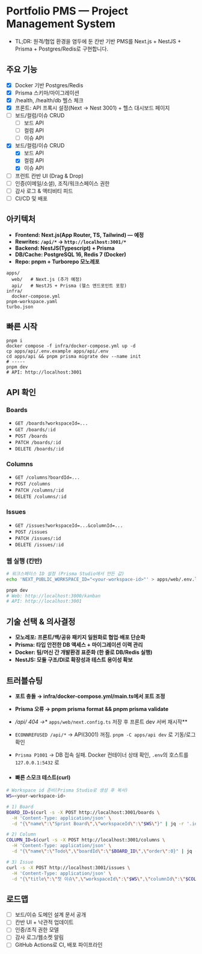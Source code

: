 # Portfolio PMS — Project Management System
- TL;DR: 원격/협업 환경을 염두에 둔 칸반 기반 PMS를 Next.js + NestJS + Prisma + Postgres/Redis로 구현합니다.

## 주요 기능
- [x] Docker 기반 Postgres/Redis
- [x] Prisma 스키마/마이그레이션
- [x] /health, /health/db 헬스 체크
- [x] 프론트: API 프록시 설정(Next → Nest 3001) + 헬스 대시보드 페이지
- [ ] 보드/컬럼/이슈 CRUD
  - [ ] 보드 API
  - [ ] 컬럼 API
  - [ ] 이슈 API
- [x] 보드/컬럼/이슈 CRUD
  - [x] 보드 API
  - [x] 컬럼 API
  - [x] 이슈 API
- [ ] 프런트 칸반 UI (Drag & Drop)
- [ ] 인증(이메일/소셜), 조직/워크스페이스 권한
- [ ] 감사 로그 & 액티비티 피드
- [ ] CI/CD 및 배포

## 아키텍처
- **Frontend: Next.js(App Router, TS, Tailwind) — 예정**
- **Rewrites: `/api/*` → `http://localhost:3001/*`**
- **Backend: NestJS(Typescript) + Prisma**
- **DB/Cache: PostgreSQL 16, Redis 7 (Docker)**
- **Repo: pnpm + Turborepo 모노레포**
~~~text
apps/
  web/   # Next.js (추가 예정)
  api/   # NestJS + Prisma (헬스 엔드포인트 포함)
infra/
  docker-compose.yml
pnpm-workspace.yaml
turbo.json
~~~

## 빠른 시작
~~~text
pnpm i
docker compose -f infra/docker-compose.yml up -d
cp apps/api/.env.example apps/api/.env
cd apps/api && pnpm prisma migrate dev --name init
# -----
pnpm dev
# API: http://localhost:3001
~~~

## API 확인
### Boards
- `GET /boards?workspaceId=...`
- `GET /boards/:id`
- `POST /boards`
- `PATCH /boards/:id`
- `DELETE /boards/:id`

### Columns
- `GET /columns?boardId=...`
- `POST /columns`
- `PATCH /columns/:id`
- `DELETE /columns/:id`

### Issues
- `GET /issues?workspaceId=...&columnId=...`
- `POST /issues`
- `PATCH /issues/:id`
- `DELETE /issues/:id`

### 웹 실행 (칸반)
```bash
# 워크스페이스 ID 설정 (Prisma Studio에서 만든 값)
echo 'NEXT_PUBLIC_WORKSPACE_ID="<your-workspace-id>"' > apps/web/.env.local

pnpm dev
# Web: http://localhost:3000/kanban
# API: http://localhost:3001
```

## 기술 선택 & 의사결정
- **모노레포: 프론트/백/공유 패키지 일원화로 협업·배포 단순화**
- **Prisma: 타입 안전한 DB 액세스 + 마이그레이션 이력 관리**
- **Docker: 팀/머신 간 개발환경 표준화 (한 줄로 DB/Redis 실행)**
- **NestJS: 모듈 구조/DI로 확장성과 테스트 용이성 확보**

## 트러블슈팅
- **포트 충돌 → infra/docker-compose.yml/main.ts에서 포트 조정**
- **Prisma 오류 → pnpm prisma format && pnpm prisma validate**
- **/api/* 404 →** `apps/web/next.config.ts` 저장 후 프론트 dev 서버 재시작**
- `ECONNREFUSED /api/*` → API(3001) 꺼짐. `pnpm -C apps/api dev` 로 기동/로그 확인
- `Prisma P1001` → DB 접속 실패. Docker 컨테이너 상태 확인, `.env`의 호스트를 `127.0.0.1:5432` 로
  
- #### 빠른 스모크 테스트(curl)
```bash
# Workspace id 준비(Prisma Studio로 생성 후 복사)
WS=<your-workspace-id>

# 1) Board
BOARD_ID=$(curl -s -X POST http://localhost:3001/boards \
  -H 'Content-Type: application/json' \
  -d "{\"name\":\"Sprint Board\",\"workspaceId\":\"$WS\"}" | jq -r '.id')

# 2) Column
COLUMN_ID=$(curl -s -X POST http://localhost:3001/columns \
  -H 'Content-Type: application/json' \
  -d "{\"name\":\"Todo\",\"boardId\":\"$BOARD_ID\",\"order\":0}" | jq -r '.id')

# 3) Issue
curl -s -X POST http://localhost:3001/issues \
  -H 'Content-Type: application/json' \
  -d "{\"title\":\"첫 이슈\",\"workspaceId\":\"$WS\",\"columnId\":\"$COLUMN_ID\"}" | jq .
```

## 로드맵
- [ ] 보드/이슈 도메인 설계 문서 공개
- [ ] 칸반 UI + 낙관적 업데이트
- [ ] 인증/조직 권한 모델
- [ ] 감사 로그/웹소켓 알림
- [ ] GitHub Actions로 CI, 배포 파이프라인
